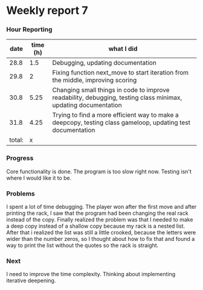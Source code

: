 # Weekly report 7

### Hour Reporting
| **date** | **time (h)** | **what I did** 
| --------- | ----------- | --------- 
| 28.8 | 1.5 | Debugging, updating documentation
| 29.8 | 2 | Fixing function next_move to start iteration from the middle, improving scoring
| 30.8 | 5.25 | Changing small things in code to improve readability, debugging, testing class minimax, updating documentation
| 31.8 | 4.25 | Trying to find a more efficient way to make a deepcopy, testing class gameloop, updating test documentation
| total: | x

### Progress
Core functionality is done. The program is too slow right now. Testing isn't where I would like it to be.

### Problems
I spent a lot of time debugging. The player won after the first move and after printing the rack, I saw that the program had been changing the real rack instead of the copy. Finally realized the problem was that I needed to make a deep copy instead of a shallow copy because my rack is a nested list. After that i realized the list was still a little crooked, because the letters were wider than the number zeros, so I thought about how to fix that and found a way to print the list without the quotes so the rack is straight. 

### Next
I need to improve the time complexity. Thinking about implementing iterative deepening.
